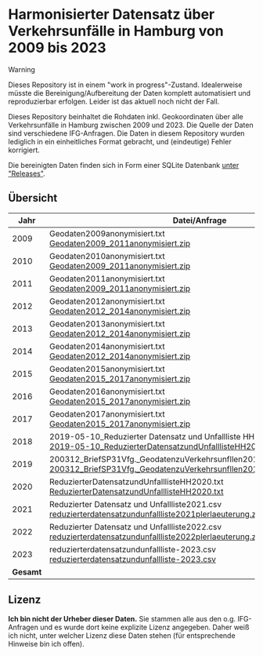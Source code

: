 # Harmonisierter Datensatz über Verkehrsunfälle in Hamburg von 2009 bis 2023


> [!WARNING]  
> Dieses Repository ist in einem "work in progress"-Zustand. Idealerweise müsste die Bereinigung/Aufbereitung der Daten komplett automatisiert und reproduzierbar erfolgen. Leider ist das aktuell noch nicht der Fall.

Dieses Repository beinhaltet die Rohdaten inkl. Geokoordinaten über alle Verkehrsunfälle in Hamburg zwischen 2009 und 2023. Die Quelle der Daten sind verschiedene IFG-Anfragen. Die Daten in diesem Repository wurden lediglich in ein einheitliches Format gebracht, und (eindeutige) Fehler korrigiert.

Die bereinigten Daten finden sich in Form einer SQLite Datenbank [unter "Releases"](https://github.com/pReya/unfallstatistik-hamburg-daten/releases).

## Übersicht
| Jahr | Datei/Anfrage | Unfälle |
|------|---------------|---------|
| 2009 |Geodaten2009anonymisiert.txt<br>[Geodaten2009_2011anonymisiert.zip](https://fragdenstaat.de/anfrage/geodaten-zu-verkehrsunfallen-in-hamburg/#nachricht-106840)|63631|
| 2010 |Geodaten2010anonymisiert.txt<br>[Geodaten2009_2011anonymisiert.zip](https://fragdenstaat.de/anfrage/geodaten-zu-verkehrsunfallen-in-hamburg/#nachricht-106840)|64347|
| 2011 |Geodaten2011anonymisiert.txt<br>[Geodaten2009_2011anonymisiert.zip](https://fragdenstaat.de/anfrage/geodaten-zu-verkehrsunfallen-in-hamburg/#nachricht-106840)|66139|
| 2012 |Geodaten2012anonymisiert.txt<br>[Geodaten2012_2014anonymisiert.zip](https://fragdenstaat.de/anfrage/geodaten-zu-verkehrsunfallen-in-hamburg/#nachricht-106841)|65762|
| 2013 |Geodaten2013anonymisiert.txt<br>[Geodaten2012_2014anonymisiert.zip](https://fragdenstaat.de/anfrage/geodaten-zu-verkehrsunfallen-in-hamburg/#nachricht-106841)|65045|
| 2014 |Geodaten2014anonymisiert.txt<br>[Geodaten2012_2014anonymisiert.zip](https://fragdenstaat.de/anfrage/geodaten-zu-verkehrsunfallen-in-hamburg/#nachricht-106841)|65752|
| 2015 |Geodaten2015anonymisiert.txt<br>[Geodaten2015_2017anonymisiert.zip](https://fragdenstaat.de/anfrage/geodaten-zu-verkehrsunfallen-in-hamburg/#nachricht-106842)|67227|
| 2016 |Geodaten2016anonymisiert.txt<br>[Geodaten2015_2017anonymisiert.zip](https://fragdenstaat.de/anfrage/geodaten-zu-verkehrsunfallen-in-hamburg/#nachricht-106842)|68451|
| 2017 |Geodaten2017anonymisiert.txt<br>[Geodaten2015_2017anonymisiert.zip](https://fragdenstaat.de/anfrage/geodaten-zu-verkehrsunfallen-in-hamburg/#nachricht-106842)|67918|
| 2018 |2019-05-10_Reduzierter Datensatz und Unfallliste HH2018.txt<br>[2019-05-10_ReduzierterDatensatzundUnfalllisteHH2018.zip](https://fragdenstaat.de/anfrage/geodaten-zu-verkehrsunfallen-in-hamburg-im-jahre-2018/#nachricht-367376)|67558|
| 2019 |200312_BriefSP31Vfg._GeodatenzuVerkehrsunfllen2019_Anlage_Datensatz.xlsx<br>[200312_BriefSP31Vfg._GeodatenzuVerkehrsunfllen2019_Anlage_Datensatz.xlsx](https://fragdenstaat.de/anfrage/geodaten-zu-verkehrsunfallen-in-hamburg-im-jahre-2019/#nachricht-470737)|68887|
| 2020 |ReduzierterDatensatzundUnfalllisteHH2020.txt<br>[ReduzierterDatensatzundUnfalllisteHH2020.txt](https://fragdenstaat.de/anfrage/geodaten-zu-verkehrsunfallen-in-hamburg-im-jahre-2020/#nachricht-569893)|58137|
| 2021 |Reduzierter Datensatz und Unfallliste2021.csv<br>[reduzierterdatensatzundunfallliste2021plerlaeuterung.zip](https://fragdenstaat.de/anfrage/geodaten-zu-verkehrsunfaellen-in-hamburg-im-jahre-2022/#nachricht-771669)|59463|
| 2022 |Reduzierter Datensatz und Unfallliste2022.csv<br>[reduzierterdatensatzundunfallliste2022plerlaeuterung.zip](https://fragdenstaat.de/anfrage/geodaten-zu-verkehrsunfaellen-in-hamburg-im-jahre-2022/#nachricht-771668)|60957|
| 2023 |reduzierterdatensatzundunfallliste-2023.csv<br>[reduzierterdatensatzundunfallliste-2023.csv](https://fragdenstaat.de/anfrage/geodaten-zu-verkehrsunfaellen-in-hamburg-im-jahre-2023/#nachricht-937383)|63597|
| **Gesamt** | |972871|

## Lizenz
**Ich bin nicht der Urheber dieser Daten.** Sie stammen alle aus den o.g. IFG-Anfragen und es wurde dort keine explizite Lizenz angegeben. Daher weiß ich nicht, unter welcher Lizenz diese Daten stehen (für entsprechende Hinweise bin ich offen).